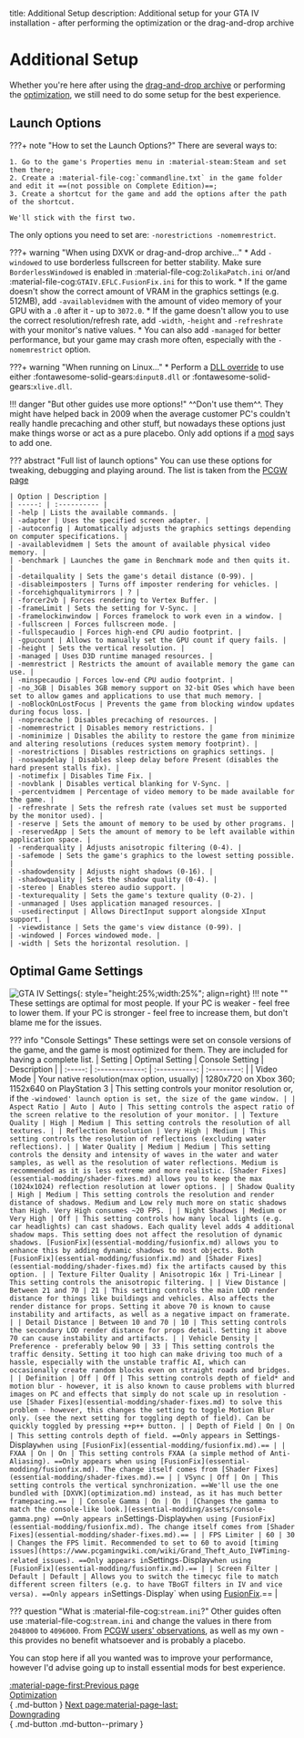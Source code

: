 title: Additional Setup
description: Additional setup for your GTA IV installation - after performing the optimization or the drag-and-drop archive

# Additional Setup
Whether you're here after using the [drag-and-drop archive](drag-and-drop-archive.md) or performing the [optimization](optimization.md), we still need to do some setup for the best experience.

## Launch Options
???+ note "How to set the Launch Options?"
    There are several ways to:
    
    1. Go to the game's Properties menu in :material-steam:Steam and set them there;
    2. Create a :material-file-cog:`commandline.txt` in the game folder and edit it ==(not possible on Complete Edition)==;
    3. Create a shortcut for the game and add the options after the path of the shortcut.

    We'll stick with the first two.

The only options you need to set are: `-norestrictions -nomemrestrict`.

???+ warning "When using DXVK or drag-and-drop archive..."
    * Add `-windowed` to use borderless fullscreen for better stability. Make sure `BorderlessWindowed` is enabled in :material-file-cog:`ZolikaPatch.ini` or/and :material-file-cog:`GTAIV.EFLC.FusionFix.ini` for this to work.
    * If the game doesn't show the correct amount of VRAM in the graphics settings (e.g. 512MB), add `-availablevidmem` with the amount of video memory of your GPU with a `.0` after it - up to `3072.0`.
    * If the game doesn't allow you to use the correct resolution/refresh rate, add `-width`, `-height` and `-refreshrate` with your monitor's native values.
    * You can also add `-managed` for better performance, but your game may crash more often, especially with the `-nomemrestrict` option.

???+ warning "When running on Linux..."
    * Perform a [DLL override](https://cookieplmonster.github.io/setup-instructions/#proton-wine) to use either :fontawesome-solid-gears:`dinput8.dll` or :fontawesome-solid-gears:`xlive.dll`.

!!! danger "But other guides use more options!"
    ^^Don't use them^^. They might have helped back in 2009 when the average customer PC's couldn't really handle precaching and other stuff, but nowadays these options just make things worse or act as a pure placebo. Only add options if a [mod](extras/mods.md) says to add one.

??? abstract "Full list of launch options"
    You can use these options for tweaking, debugging and playing around. The list is taken from the [PCGW page](https://www.pcgamingwiki.com/wiki/Grand_Theft_Auto_IV#Launch_options)

    | Option | Description | 
    | -----: | :---------- |
    | -help | Lists the available commands. |
    | -adapter | Uses the specified screen adapter. |
    | -autoconfig | Automatically adjusts the graphics settings depending on computer specifications. |
    | -availablevidmem | Sets the amount of available physical video memory. |
    | -benchmark | Launches the game in Benchmark mode and then quits it. |
    | -detailquality | Sets the game's detail distance (0-99). |
    | -disableimposters | Turns off imposter rendering for vehicles. |
    | -forcehighqualitymirrors | ? |
    | -forcer2vb | Forces rendering to Vertex Buffer. |
    | -frameLimit | Sets the setting for V-Sync. |
    | -framelockinwindow | Forces framelock to work even in a window. |
    | -fullscreen | Forces fullscreen mode. |
    | -fullspecaudio | Forces high-end CPU audio footprint. |
    | -gpucount | Allows to manually set the GPU count if query fails. |
    | -height | Sets the vertical resolution. |
    | -managed | Uses D3D runtime managed resources. |
    | -memrestrict | Restricts the amount of available memory the game can use. |
    | -minspecaudio | Forces low-end CPU audio footprint. |
    | -no_3GB | Disables 3GB memory support on 32-bit OSes which have been set to allow games and applications to use that much memory. |
    | -noBlockOnLostFocus | Prevents the game from blocking window updates during focus loss. |
    | -noprecache | Disables precaching of resources. |
    | -nomemrestrict | Disables memory restrictions. |
    | -nominimize | Disables the ability to restore the game from minimize and altering resolutions (reduces system memory footprint). |
    | -norestrictions | Disables restrictions on graphics settings. |
    | -noswapdelay | Disables sleep delay before Present (disables the hard present stalls fix). |
    | -notimefix | Disables Time Fix. |
    | -novblank | Disables vertical blanking for V-Sync. |
    | -percentvidmem | Percentage of video memory to be made available for the game. |
    | -refreshrate | Sets the refresh rate (values set must be supported by the monitor used). |
    | -reserve | Sets the amount of memory to be used by other programs. |
    | -reservedApp | Sets the amount of memory to be left available within application space. |
    | -renderquality | Adjusts anisotropic filtering (0-4). |
    | -safemode | Sets the game's graphics to the lowest setting possible. |
    | -shadowdensity | Adjusts night shadows (0-16). |
    | -shadowquality | Sets the shadow quality (0-4). |
    | -stereo | Enables stereo audio support. |
    | -texturequality | Sets the game's texture quality (0-2). |
    | -unmanaged | Uses application managed resources. |
    | -usedirectinput | Allows DirectInput support alongside XInput support. |
    | -viewdistance | Sets the game's view distance (0-99). |
    | -windowed | Forces windowed mode. |
    | -width | Sets the horizontal resolution. |

## Optimal Game Settings
![GTA IV Settings](assets/gta4settings.jpg){: style="height:25%;width:25%"; align=right}
!!! note ""
    These settings are optimal for most people. If your PC is weaker - feel free to lower them. If your PC is stronger - feel free to increase them, but don't blame me for the issues.

??? info "Console Settings"
    These settings were set on console versions of the game, and the game is most optimized for them. They are included for having a complete list.
| Setting | Optimal Setting | Console Setting | Description | 
| :-----: | :-------------: | :-----------: | :---------: |
| Video Mode | Your native resolution(max option, usually) | 1280x720 on Xbox 360; 1152x640 on PlayStation 3 | This setting controls your monitor resolution or, if the `-windowed' launch option is set, the size of the game window. |
| Aspect Ratio | Auto | Auto | This setting controls the aspect ratio of the screen relative to the resolution of your monitor. |
| Texture Quality | High | Medium | This setting controls the resolution of all textures. |
| Reflection Resolution | Very High | Medium | This setting controls the resolution of reflections (excluding water reflections). |
| Water Quality | Medium | Medium | This setting controls the density and intensity of waves in the water and water samples, as well as the resolution of water reflections. Medium is recommended as it is less extreme and more realistic. [Shader Fixes](essential-modding/shader-fixes.md) allows you to keep the max (1024x1024) reflection resolution at lower options. |
| Shadow Quality | High | Medium | This setting controls the resolution and render distance of shadows. Medium and Low rely much more on static shadows than High. Very High consumes ~20 FPS. |
| Night Shadows | Medium or Very High | Off | This setting controls how many local lights (e.g. car headlights) can cast shadows. Each quality level adds 4 additional shadow maps. This setting does not affect the resolution of dynamic shadows. [FusionFix](essential-modding/fusionfix.md) allows you to enhance this by adding dynamic shadows to most objects. Both [FusionFix](essential-modding/fusionfix.md) and [Shader Fixes](essential-modding/shader-fixes.md) fix the artifacts caused by this option. |
| Texture Filter Quality | Anisotropic 16x | Tri-Linear | This setting controls the anisotropic filtering. |
| View Distance | Between 21 and 70 | 21 | This setting controls the main LOD render distance for things like buildings and vehicles. Also affects the render distance for props. Setting it above 70 is known to cause instability and artifacts, as well as a negative impact on framerate. |
| Detail Distance | Between 10 and 70 | 10 | This setting controls the secondary LOD render distance for props detail. Setting it above 70 can cause instability and artifacts. |
| Vehicle Density | Preference - preferably below 90 | 33 | This setting controls the traffic density. Setting it too high can make driving too much of a hassle, especially with the unstable traffic AI, which can occasionally create random blocks even on straight roads and bridges. |
| Definition | Off | Off | This setting controls depth of field* and motion blur - however, it is also known to cause problems with blurred images on PC and effects that simply do not scale up in resolution - use [Shader Fixes](essential-modding/shader-fixes.md) to solve this problem - however, this changes the setting to toggle Motion Blur only. (see the next setting for toggling depth of field). Can be quickly toggled by pressing ++p++ button. |
| Depth of Field | On | On | This setting controls depth of field. ==Only appears in `Settings` - `Display` when using [FusionFix](essential-modding/fusionfix.md).== |
| FXAA | On | On | This setting controls FXAA (a simple method of Anti-Aliasing). ==Only appears when using [FusionFix](essential-modding/fusionfix.md). The change itself comes from [Shader Fixes](essential-modding/shader-fixes.md).== |
| VSync | Off | On | This setting controls the vertical synchronization. ==We'll use the one bundled with [DXVK](optimization.md) instead, as it has much better framepacing.== |
| Console Gamma | On | On | [Changes the gamma to match the console-like look.](essential-modding/assets/console-gamma.png) ==Only appears in `Settings` - `Display` when using [FusionFix](essential-modding/fusionfix.md). The change itself comes from [Shader Fixes](essential-modding/shader-fixes.md).== |
| FPS Limiter | 60 | 30 | Changes the FPS limit. Recommended to set to 60 to avoid [timing issues](https://www.pcgamingwiki.com/wiki/Grand_Theft_Auto_IV#Timing-related_issues). ==Only appears in `Settings` - `Display` when using [FusionFix](essential-modding/fusionfix.md).== |
| Screen Filter | Default | Default | Allows you to switch the timecyc file to match different screen filters (e.g. to have TBoGT filters in IV and vice versa). ==Only appears in `Settings` - `Display` when using [FusionFix](essential-modding/fusionfix.md).== |

??? question "What is :material-file-cog:`stream.ini`?"
    Other guides often use :material-file-cog:`stream.ini` and change the values in there from `2048000` to `4096000`. From [PCGW users' observations](https://www.pcgamingwiki.com/w/index.php?title=Topic:X1jmh4mc3t6mv3hv&topic_showPostId=xb5gbd4mggke2ets#flow-post-xb5gbd4mggke2ets), as well as my own - this provides no benefit whatsoever and is probably a placebo.

You can stop here if all you wanted was to improve your performance, however I'd advise going up to install essential mods for best experience.

[:material-page-first:Previous page <br>Optimization</br>](optimization.md){ .md-button } [Next page:material-page-last: <br>Downgrading</br>](downgrading.md){ .md-button .md-button--primary }